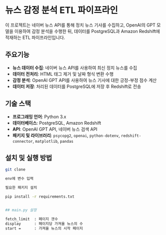 # 뉴스 감정 분석 ETL 파이프라인
이 프로젝트는 네이버 뉴스 API를 통해 정치 뉴스 기사를 수집하고, OpenAI의 GPT 모델을 이용하여 감정 분석을 수행한 뒤, 데이터를 PostgreSQL과 Amazon Redshift에 적재하는 ETL 파이프라인입니다.


## 주요기능

- **뉴스 데이터 수집**: 네이버 뉴스 API를 사용하여 최신 정치 뉴스를 수집
- **데이터 전처리**: HTML 태그 제거 및 날짜 형식 변환 수행
- **감정 분석**: OpenAI GPT API를 사용하여 뉴스 기사에 대한 긍정-부정 점수 계산
- **데이터 저장**: 처리된 데이터를 PostgreSQL에 저장 후 Redshift로 전송

## 기술 스택

- **프로그래밍 언어**: Python 3.x
- **데이터베이스**: PostgreSQL, Amazon Redshift
- **API**: OpenAI GPT API, 네이버 뉴스 검색 API
- **패키지 및 라이브러리**: `psycopg2`, `openai`, `python-dotenv`, `redshift-connector`, `matplotlib`, `pandas`


## 설치 및 실행 방법

```bash
git clone

env에 변수 입력

필요한 패키지 설치

pip install -r requirements.txt


## main.py 설정

fetch_limit  : 페이지 갯수
display      : 페이지당 가져올 뉴스의 수
start =      : 가져올 뉴스의 시작 페이지


   




